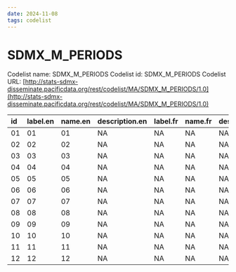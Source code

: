 ```yaml
---
date: 2024-11-08
tags: codelist
---
```


# SDMX_M_PERIODS

Codelist name: SDMX_M_PERIODS
Codelist id: SDMX_M_PERIODS
Codelist URL: [http://stats-sdmx-disseminate.pacificdata.org/rest/codelist/MA/SDMX_M_PERIODS/1.0](http://stats-sdmx-disseminate.pacificdata.org/rest/codelist/MA/SDMX_M_PERIODS/1.0)

|id |label.en |name.en |description.en |label.fr |name.fr |description.fr |
|:--|:--------|:-------|:--------------|:--------|:-------|:--------------|
|01 |01       |01      |NA             |NA       |NA      |NA             |
|02 |02       |02      |NA             |NA       |NA      |NA             |
|03 |03       |03      |NA             |NA       |NA      |NA             |
|04 |04       |04      |NA             |NA       |NA      |NA             |
|05 |05       |05      |NA             |NA       |NA      |NA             |
|06 |06       |06      |NA             |NA       |NA      |NA             |
|07 |07       |07      |NA             |NA       |NA      |NA             |
|08 |08       |08      |NA             |NA       |NA      |NA             |
|09 |09       |09      |NA             |NA       |NA      |NA             |
|10 |10       |10      |NA             |NA       |NA      |NA             |
|11 |11       |11      |NA             |NA       |NA      |NA             |
|12 |12       |12      |NA             |NA       |NA      |NA             |
